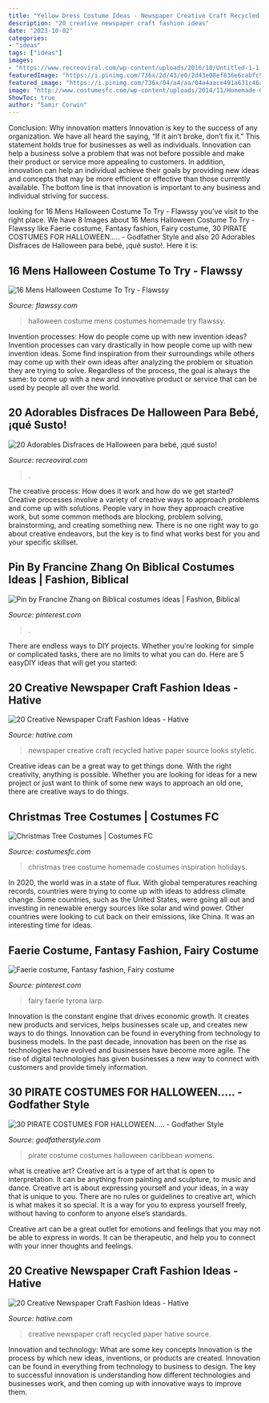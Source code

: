 ```yaml
---
title: "Yellow Dress Costume Ideas - Newspaper Creative Craft Recycled Hative Paper Source Looks Styletic"
description: "20 creative newspaper craft fashion ideas"
date: "2023-10-02"
categories:
- "ideas"
tags: ["ideas"]
images:
- "https://www.recreoviral.com/wp-content/uploads/2016/10/Untitled-1-1.jpg"
featuredImage: "https://i.pinimg.com/736x/2d/43/e0/2d43e08ef836e6cabfc9b7df12161cb8--biblical-costumes.jpg"
featured_image: "https://i.pinimg.com/736x/04/a4/aa/04a4aace491a631c46af1db142546765--art-costumes-fantasy-costumes.jpg"
image: "http://www.costumesfc.com/wp-content/uploads/2014/11/Homemade-Christmas-Tree-Costume.jpg"
ShowToc: true
author: "Samir Corwin"
---
```



Conclusion: Why innovation matters
Innovation is key to the success of any organization. We have all heard the saying, “If it ain’t broke, don’t fix it.” This statement holds true for businesses as well as individuals. Innovation can help a business solve a problem that was not before possible and make their product or service more appealing to customers. In addition, innovation can help an individual achieve their goals by providing new ideas and concepts that may be more efficient or effective than those currently available. The bottom line is that innovation is important to any business and individual striving for success.

	

		
looking for 16 Mens Halloween Costume To Try - Flawssy you've visit to the right place. We have 8 Images about 16 Mens Halloween Costume To Try - Flawssy like Faerie costume, Fantasy fashion, Fairy costume, 30 PIRATE COSTUMES FOR HALLOWEEN..... - Godfather Style and also 20 Adorables Disfraces de Halloween para bebé, ¡qué susto!. Here it is:
		
    
## 16 Mens Halloween Costume To Try - Flawssy

<img loading=lazy src="http://www.flawssy.com/wp-content/uploads/2016/05/stunning-homemade-Halloween-costumes.jpg" onerror="this.onerror=null;this.src='https://tse3.mm.bing.net/th?id=OIP.XhkC62pHs_UY-hR8qClJQQHaPj&amp;pid=15.1';" alt="16 Mens Halloween Costume To Try - Flawssy">

_Source: flawssy.com_

>halloween costume mens costumes homemade try flawssy. 

	

Invention processes: How do people come up with new invention ideas?
Invention processes can vary drastically in how people come up with new invention ideas. Some find inspiration from their surroundings while others may come up with their own ideas after analyzing the problem or situation they are trying to solve. Regardless of the process, the goal is always the same: to come up with a new and innovative product or service that can be used by people all over the world.

    
## 20 Adorables Disfraces De Halloween Para Bebé, ¡qué Susto!

<img loading=lazy src="https://www.recreoviral.com/wp-content/uploads/2016/10/Untitled-1-1.jpg" onerror="this.onerror=null;this.src='https://tse1.mm.bing.net/th?id=OIP.hhMVU-I_y5zpPyFWWMPFIwAAAA&amp;pid=15.1';" alt="20 Adorables Disfraces de Halloween para bebé, ¡qué susto!">

_Source: recreoviral.com_

>. 

	

The creative process: How does it work and how do we get started?
Creative processes involve a variety of creative ways to approach problems and come up with solutions. People vary in how they approach creative work, but some common methods are blocking, problem solving, brainstorming, and creating something new. There is no one right way to go about creative endeavors, but the key is to find what works best for you and your specific skillset.

    
## Pin By Francine Zhang On Biblical Costumes Ideas | Fashion, Biblical

<img loading=lazy src="https://i.pinimg.com/736x/2d/43/e0/2d43e08ef836e6cabfc9b7df12161cb8--biblical-costumes.jpg" onerror="this.onerror=null;this.src='https://tse4.mm.bing.net/th?id=OIP.TQOOqY_AxG1tWDHI_D2wNQHaPs&amp;pid=15.1';" alt="Pin by Francine Zhang on Biblical costumes ideas | Fashion, Biblical">

_Source: pinterest.com_

>. 

	

There are endless ways to DIY projects. Whether you're looking for simple or complicated tasks, there are no limits to what you can do. Here are 5 easyDIY ideas that will get you started: 

    
## 20 Creative Newspaper Craft Fashion Ideas - Hative

<img loading=lazy src="https://hative.com/wp-content/uploads/2014/10/newspaper-craft-fashion-ideas/11-creative-newspaper-craft-fashion-ideas.jpg" onerror="this.onerror=null;this.src='https://tse4.mm.bing.net/th?id=OIP.3lyAKeW5MjBn-S2XDcD-PgHaK1&amp;pid=15.1';" alt="20 Creative Newspaper Craft Fashion Ideas - Hative">

_Source: hative.com_

>newspaper creative craft recycled hative paper source looks styletic. 

	

Creative ideas can be a great way to get things done. With the right creativity, anything is possible. Whether you are looking for ideas for a new project or just want to think of some new ways to approach an old one, there are creative ways to do things.

    
## Christmas Tree Costumes | Costumes FC

<img loading=lazy src="http://www.costumesfc.com/wp-content/uploads/2014/11/Homemade-Christmas-Tree-Costume.jpg" onerror="this.onerror=null;this.src='https://tse1.mm.bing.net/th?id=OIP._0qMk_fw3YrK-Ub9UG4joAHaM9&amp;pid=15.1';" alt="Christmas Tree Costumes | Costumes FC">

_Source: costumesfc.com_

>christmas tree costume homemade costumes inspiration holidays. 

	

In 2020, the world was in a state of flux. With global temperatures reaching records, countries were trying to come up with ideas to address climate change. Some countries, such as the United States, were going all out and investing in renewable energy sources like solar and wind power. Other countries were looking to cut back on their emissions, like China. It was an interesting time for ideas.

    
## Faerie Costume, Fantasy Fashion, Fairy Costume

<img loading=lazy src="https://i.pinimg.com/736x/04/a4/aa/04a4aace491a631c46af1db142546765--art-costumes-fantasy-costumes.jpg" onerror="this.onerror=null;this.src='https://tse1.mm.bing.net/th?id=OIP.9IHJM0bRlGcB-k4PwVN9CgHaLJ&amp;pid=15.1';" alt="Faerie costume, Fantasy fashion, Fairy costume">

_Source: pinterest.com_

>fairy faerie tyrona larp. 

	

Innovation is the constant engine that drives economic growth. It creates new products and services, helps businesses scale up, and creates new ways to do things. Innovation can be found in everything from technology to business models. In the past decade, innovation has been on the rise as technologies have evolved and businesses have become more agile. The rise of digital technologies has given businesses a new way to connect with customers and provide timely information.

    
## 30 PIRATE COSTUMES FOR HALLOWEEN..... - Godfather Style

<img loading=lazy src="http://godfatherstyle.com/wp-content/uploads/2016/09/womens-authentic-caribbean-pirate-costume..jpg" onerror="this.onerror=null;this.src='https://tse1.mm.bing.net/th?id=OIP.wCpJMOWHZAma4MWPxFpZegHaKl&amp;pid=15.1';" alt="30 PIRATE COSTUMES FOR HALLOWEEN..... - Godfather Style">

_Source: godfatherstyle.com_

>pirate costume costumes halloween caribbean womens. 

	

what is creative art?
Creative art is a type of art that is open to interpretation. It can be anything from painting and sculpture, to music and dance. Creative art is about expressing yourself and your ideas, in a way that is unique to you.
There are no rules or guidelines to creative art, which is what makes it so special. It is a way for you to express yourself freely, without having to conform to anyone else’s standards.

Creative art can be a great outlet for emotions and feelings that you may not be able to express in words. It can be therapeutic, and help you to connect with your inner thoughts and feelings.

    
## 20 Creative Newspaper Craft Fashion Ideas - Hative

<img loading=lazy src="https://hative.com/wp-content/uploads/2014/10/newspaper-craft-fashion-ideas/8-creative-newspaper-craft-fashion-ideas.jpg" onerror="this.onerror=null;this.src='https://tse4.mm.bing.net/th?id=OIP._4cEe71YtSgyf5UpctjbPQHaM-&amp;pid=15.1';" alt="20 Creative Newspaper Craft Fashion Ideas - Hative">

_Source: hative.com_

>creative newspaper craft recycled paper hative source. 

	

Innovation and technology: What are some key concepts
Innovation is the process by which new ideas, inventions, or products are created. Innovation can be found in everything from technology to business to design. The key to successful innovation is understanding how different technologies and businesses work, and then coming up with innovative ways to improve them.

